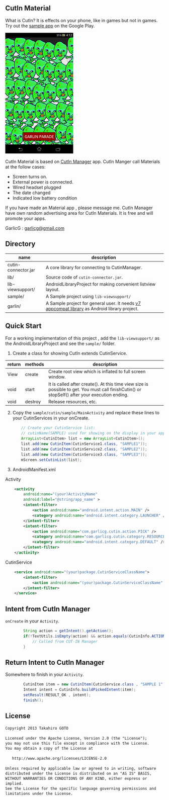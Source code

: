 CutIn Material
---

What is CutIn? It is effects on your phone, like in games but not in games. Try out the [sample app](https://play.google.com/store/apps/details?id=cutin.sample) on the Google Play.

![garlin_padado](garlin_parado.png)

CutIn Material is based on [CutIn Manager](https://play.google.com/store/apps/details?id=com.garlicg.cutin) app. CutIn Manger call Materials at the follow cases:

 * Screen turns on.
 * External power is connected.
 * Wired headset plugged
 * The date changed
 * Indicated low battery condition
 
If you have made an Material app , please message me. CutIn Manager have own random advertising area for CutIn Materials. It is free and will promote your apps.

GarlicG : garlicg@gmail.com

Directory
---
| name | description |
|---|---|
| cutin-connector.jar | A core library for connecting to CutinManager. |
| lib/ | Source code of `cutin-connector.jar`. |
| lib-viewsupport/ | AndroidLibraryProject for making convenient listview layout. |
| sample/ | A Sample project using `lib-viewsupport/` |
| garlin/ | A Sample project for general user. It needs [v7 appcompat library](http://developer.android.com/tools/support-library/index.html) as Android library project.|

Quick Start
---

For a working implementation of this project , add the `lib-viewsupport/` as the AndroidLibraryProject and see the `sample/` folder.

1. Create a class for showing CutIn extends CutinService.

 |return|methods|	description|
 |---|---|---|
 |View	| create |	Create root view which is inflated to full screen window.
 |void	| start |	It is called after create(). At this time view size is possible to get. You must call finishCutin() or stopSelf() after your execution ending.
 |void |	destroy |	Release resources, etc.　
 
2. Copy the `sample/cutin/sample/MainActivity` and replace these lines to your CutinServices in your onCreate.
 
 ```java    
 		// Create your CutinService list:
		// cutinName(SAMPLE) used for showing on the display in your app and CUT-IN Manager. 
		ArrayList<CutinItem> list = new ArrayList<CutinItem>();
		list.add(new CutinItem(CutinService1.class, "SAMPLE1"));
		list.add(new CutinItem(CutinService2.class, "SAMPLE2"));
		list.add(new CutinItem(CutinService3.class, "SAMPLE3"));
		mScreen.setCutinList(list);
 ```

3. AndroidManifest.xml

Activity
```xml
    <activity
        android:name="(your)ActivityName"
        android:label="@string/app_name" >
        <intent-filter>
            <action android:name="android.intent.action.MAIN" />
            <category android:name="android.intent.category.LAUNCHER" />
        </intent-filter>
        <intent-filter>
            <action android:name="com.garlicg.cutin.action.PICK" />
            <category android:name="com.garlicg.cutin.category.RESOURCE" />
            <category android:name="android.intent.category.DEFAULT" />
        </intent-filter>
    </activity>
```

CutinService
```xml
    <service android:name="(your)package.CutinServiceClassName">
        <intent-filter>
            <action android:name="(your)package.CutinServiceClassName" />
        </intent-filter>
    </service>
```

Intent from CutIn Manager
---
`onCreate` in your `Activity`.
```java
		String action = getIntent().getAction();
		if(!TextUtils.isEmpty(action) && action.equals(CutinInfo.ACTION_PICK_CUTIN)){
			// Called from CUT-IN Manager
		}
```

Return Intent to CutIn Manager
---
Somewhere to finish in your `Activity`.
```java
		CutinItem item = new CutinItem(CutinService.class , "SAMPLE 1");
		Intent intent = CutinInfo.buildPickedIntent(item);
		setResult(RESULT_OK , intent);
		finish();
```


License
---

    Copyright 2013 Takahiro GOTO

    Licensed under the Apache License, Version 2.0 (the "License");
    you may not use this file except in compliance with the License.
    You may obtain a copy of the License at

       http://www.apache.org/licenses/LICENSE-2.0

    Unless required by applicable law or agreed to in writing, software
    distributed under the License is distributed on an "AS IS" BASIS,
    WITHOUT WARRANTIES OR CONDITIONS OF ANY KIND, either express or implied.
    See the License for the specific language governing permissions and
    limitations under the License.

